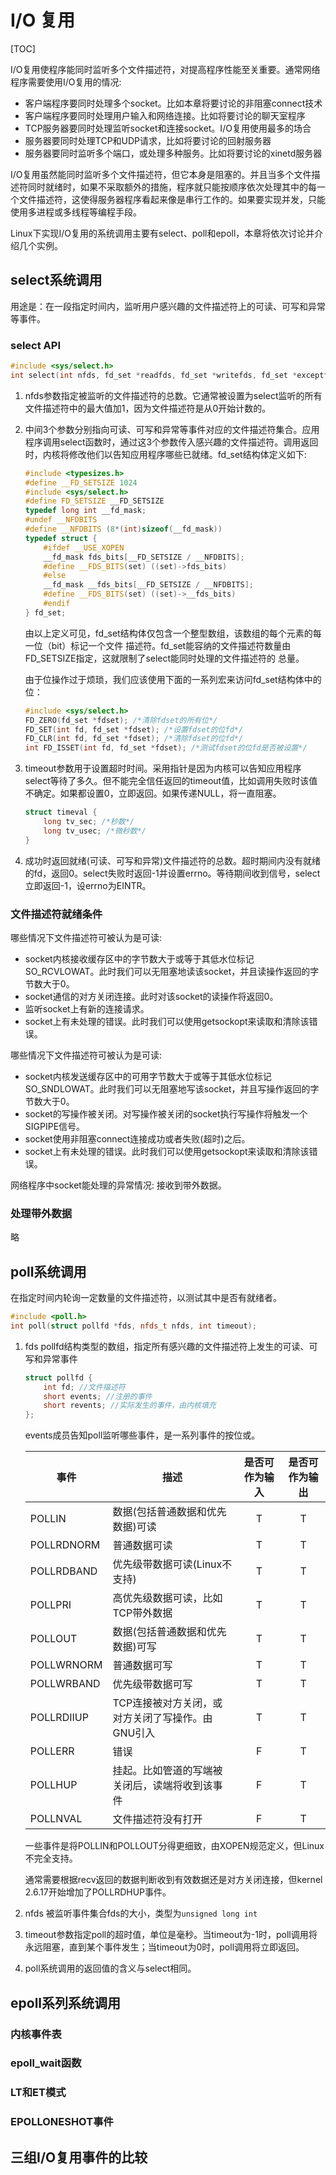 # I/O 复用

[TOC]

I/O复用使程序能同时监听多个文件描述符，对提高程序性能至关重要。通常网络程序需要使用I/O复用的情况:

- 客户端程序要同时处理多个socket。比如本章将要讨论的非阻塞connect技术
- 客户端程序要同时处理用户输入和网络连接。比如将要讨论的聊天室程序
- TCP服务器要同时处理监听socket和连接socket。I/O复用使用最多的场合
- 服务器要同时处理TCP和UDP请求，比如将要讨论的回射服务器
- 服务器要同时监听多个端口，或处理多种服务。比如将要讨论的xinetd服务器

I/O复用虽然能同时监听多个文件描述符，但它本身是阻塞的。并且当多个文件描述符同时就绪时，如果不采取额外的措施，程序就只能按顺序依次处理其中的每一个文件描述符，这使得服务器程序看起来像是串行工作的。如果要实现并发，只能使用多进程或多线程等编程手段。

Linux下实现I/O复用的系统调用主要有select、poll和epoll，本章将依次讨论并介绍几个实例。

## select系统调用

用途是：在一段指定时间内，监听用户感兴趣的文件描述符上的可读、可写和异常等事件。

### select API

```cpp
#include <sys/select.h>
int select(int nfds, fd_set *readfds, fd_set *writefds, fd_set *exceptfds, struct timeval *timeout);
```

1. nfds参数指定被监听的文件描述符的总数。它通常被设置为select监听的所有文件描述符中的最大值加1，因为文件描述符是从0开始计数的。
2. 中间3个参数分别指向可读、可写和异常等事件对应的文件描述符集合。应用程序调用select函数时，通过这3个参数传入感兴趣的文件描述符。调用返回时，内核将修改他们以告知应用程序哪些已就绪。fd_set结构体定义如下:

    ```cpp
    #include <typesizes.h>
    #define __FD_SETSIZE 1024
    #include <sys/select.h>
    #define FD_SETSIZE __FD_SETSIZE
    typedef long int __fd_mask;
    #undef __NFDBITS
    #define __NFDBITS (8*(int)sizeof(__fd_mask))
    typedef struct {
        #ifdef __USE_XOPEN
        __fd_mask fds_bits[__FD_SETSIZE / __NFDBITS];
        #define __FDS_BITS(set) ((set)->fds_bits)
        #else
        __fd_mask __fds_bits[__FD_SETSIZE / __NFDBITS];
        #define __FDS_BITS(set) ((set)->__fds_bits)
        #endif
    } fd_set;
    ```

   由以上定义可见，fd_set结构体仅包含一个整型数组，该数组的每个元素的每一位（bit）标记一个文件
描述符。fd_set能容纳的文件描述符数量由FD_SETSIZE指定，这就限制了select能同时处理的文件描述符的
总量。

   由于位操作过于烦琐，我们应该使用下面的一系列宏来访问fd_set结构体中的位：

    ```cpp
    #include <sys/select.h>
    FD_ZERO(fd_set *fdset); /*清除fdset的所有位*/
    FD_SET(int fd, fd_set *fdset); /*设置fdset的位fd*/
    FD_CLR(int fd, fd_set *fdset); /*清除fdset的位fd*/
    int FD_ISSET(int fd, fd_set *fdset); /*测试fdset的位fd是否被设置*/
    ```

3. timeout参数用于设置超时时间。采用指针是因为内核可以告知应用程序select等待了多久。但不能完全信任返回的timeout值，比如调用失败时该值不确定。如果都设置0，立即返回。如果传递NULL，将一直阻塞。

    ```cpp
    struct timeval {
        long tv_sec; /*秒数*/
        long tv_usec; /*微秒数*/
    }
    ```

4. 成功时返回就绪(可读、可写和异常)文件描述符的总数。超时期间内没有就绪的fd，返回0。select失败时返回-1并设置errno。等待期间收到信号，select立即返回-1，设errno为EINTR。

### 文件描述符就绪条件

哪些情况下文件描述符可被认为是可读:

- socket内核接收缓存区中的字节数大于或等于其低水位标记SO_RCVLOWAT。此时我们可以无阻塞地读该socket，并且读操作返回的字节数大于0。
- socket通信的对方关闭连接。此时对该socket的读操作将返回0。
- 监听socket上有新的连接请求。
- socket上有未处理的错误。此时我们可以使用getsockopt来读取和清除该错误。

哪些情况下文件描述符可被认为是可读:

- socket内核发送缓存区中的可用字节数大于或等于其低水位标记SO_SNDLOWAT。此时我们可以无阻塞地写该socket，并且写操作返回的字节数大于0。
- socket的写操作被关闭。对写操作被关闭的socket执行写操作将触发一个SIGPIPE信号。
- socket使用非阻塞connect连接成功或者失败(超时)之后。
- socket上有未处理的错误。此时我们可以使用getsockopt来读取和清除该错误。

网络程序中socket能处理的异常情况: 接收到带外数据。

### 处理带外数据

略

## poll系统调用

在指定时间内轮询一定数量的文件描述符，以测试其中是否有就绪者。

```cpp
#include <poll.h>
int poll(struct pollfd *fds, nfds_t nfds, int timeout);
```

1. fds pollfd结构类型的数组，指定所有感兴趣的文件描述符上发生的可读、可写和异常事件

    ```c
    struct pollfd {
        int fd; //文件描述符
        short events; //注册的事件
        short revents; //实际发生的事件，由内核填充
    };
    ```

    events成员告知poll监听哪些事件，是一系列事件的按位或。

    | 事件       | 描述                                             | 是否可作为输入 | 是否可作为输出 |
    | ---------- | ------------------------------------------------ | :------------: | :------------: |
    | POLLIN     | 数据(包括普通数据和优先数据)可读                 |       T        |       T        |
    | POLLRDNORM | 普通数据可读                                     |       T        |       T        |
    | POLLRDBAND | 优先级带数据可读(Linux不支持)                    |       T        |       T        |
    | POLLPRI    | 高优先级数据可读，比如TCP带外数据                |       T        |       T        |
    | POLLOUT    | 数据(包括普通数据和优先数据)可写                 |       T        |       T        |
    | POLLWRNORM | 普通数据可写                                     |       T        |       T        |
    | POLLWRBAND | 优先级带数据可写                                 |       T        |       T        |
    | POLLRDIIUP | TCP连接被对方关闭，或对方关闭了写操作。由GNU引入 |       T        |       T        |
    | POLLERR    | 错误                                             |       F        |       T        |
    | POLLHUP    | 挂起。比如管道的写端被关闭后，读端将收到该事件   |       F        |       T        |
    | POLLNVAL   | 文件描述符没有打开                               |       F        |       T        |

    一些事件是将POLLIN和POLLOUT分得更细致，由XOPEN规范定义，但Linux不完全支持。

    通常需要根据recv返回的数据判断收到有效数据还是对方关闭连接，但kernel 2.6.17开始增加了POLLRDHUP事件。

2. nfds 被监听事件集合fds的大小，类型为`unsigned long int`
3. timeout参数指定poll的超时值，单位是毫秒。当timeout为-1时，poll调用将永远阻塞，直到某个事件发生；当timeout为0时，poll调用将立即返回。
4. poll系统调用的返回值的含义与select相同。

## epoll系列系统调用

### 内核事件表

### epoll_wait函数

### LT和ET模式

### EPOLLONESHOT事件

## 三组I/O复用事件的比较
